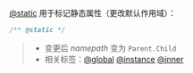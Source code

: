 [@static](http://usejsdoc.org/tags-static.html) 用于标记静态属性（更改默认作用域）：

```js
/** @static */
```

> - 变更后 _namepath_ 变为 `Parent.Child`
> - 相关标签：[@global](http://usejsdoc.org/tags-global.html) [@instance](http://usejsdoc.org/tags-instance.html) [@inner](http://usejsdoc.org/tags-inner.html)

